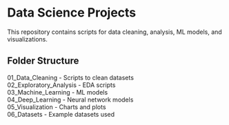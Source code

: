 # Data Science Projects
This repository contains scripts for data cleaning, analysis, ML models, and visualizations.  

## Folder Structure
01_Data_Cleaning - Scripts to clean datasets  
02_Exploratory_Analysis - EDA scripts  
03_Machine_Learning - ML models  
04_Deep_Learning - Neural network models  
05_Visualization - Charts and plots  
06_Datasets - Example datasets used
